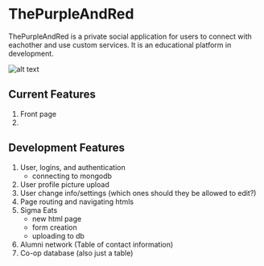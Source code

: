 # ThePurpleAndRed

ThePurpleAndRed is a private social application for users to connect with eachother and use custom services.
It is an educational platform in development.

![alt text](/img.png)

## Current Features
1. Front page
2. 

## Development Features
1. User, logins, and authentication
    - connecting to mongodb
2. User profile picture upload
3. User change info/settings (which ones should they be allowed to edit?)
4. Page routing and navigating htmls
5. Sigma Eats
    - new html page
    - form creation
    - uploading to db
6. Alumni network (Table of contact information)
7. Co-op database (also just a table)